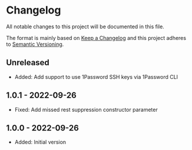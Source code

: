 ﻿# Changelog

All notable changes to this project will be documented in this file.

The format is mainly based on [Keep a Changelog](http://keepachangelog.com/)
and this project adheres to [Semantic Versioning](http://semver.org/).

## Unreleased

* Added: Add support to use 1Password SSH keys via 1Password CLI

## 1.0.1 - 2022-09-26

* Fixed: Add missed rest suppression constructor parameter

## 1.0.0 - 2022-09-26

* Added: Initial version
